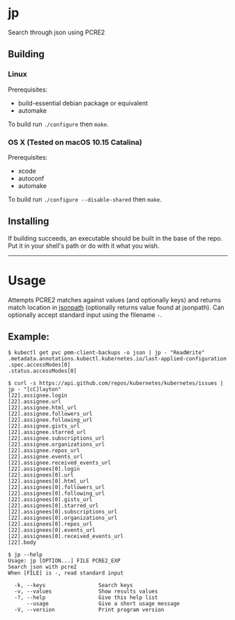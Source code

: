 # jp
Search through json using PCRE2



## Building
### Linux
Prerequisites:
- build-essential debian package or equivalent
- automake

To build run `./configure` then `make`.

### OS X (Tested on macOS 10.15 Catalina)
Prerequisites:
- xcode
- autoconf
- automake

To build run `./configure --disable-shared` then `make`.

## Installing
If building succeeds, an executable should be built in the base of the repo. Put it in your shell's path or do with it what you wish.


---
# Usage
Attempts PCRE2 matches against values (and optionally keys) and returns match location in [jsonpath](https://goessner.net/articles/JsonPath/) (optionally returns value found at jsonpath).
Can optionally accept standard input using the filename `-`.

## Example:

    $ kubectl get pvc pmm-client-backups -o json | jp - "ReadWrite"
    .metadata.annotations.kubectl.kubernetes.io/last-applied-configuration
    .spec.accessModes[0]
    .status.accessModes[0]

    $ curl -s https://api.github.com/repos/kubernetes/kubernetes/issues | jp - "[cC]layton"
    [22].assignee.login
    [22].assignee.url
    [22].assignee.html_url
    [22].assignee.followers_url
    [22].assignee.following_url
    [22].assignee.gists_url
    [22].assignee.starred_url
    [22].assignee.subscriptions_url
    [22].assignee.organizations_url
    [22].assignee.repos_url
    [22].assignee.events_url
    [22].assignee.received_events_url
    [22].assignees[0].login
    [22].assignees[0].url
    [22].assignees[0].html_url
    [22].assignees[0].followers_url
    [22].assignees[0].following_url
    [22].assignees[0].gists_url
    [22].assignees[0].starred_url
    [22].assignees[0].subscriptions_url
    [22].assignees[0].organizations_url
    [22].assignees[0].repos_url
    [22].assignees[0].events_url
    [22].assignees[0].received_events_url
    [22].body
    
    $ jp --help
    Usage: jp [OPTION...] FILE PCRE2_EXP
    Search json with pcre2
    When [FILE] is -, read standard input

      -k, --keys                 Search keys
      -v, --values               Show results values
      -?, --help                 Give this help list
          --usage                Give a short usage message
      -V, --version              Print program version
